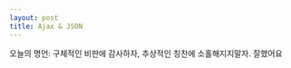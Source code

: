 ```yaml
---
layout: post
title: Ajax & JSON
---
```


<!-- [Jekyll](http://jekyllrb.com) is a static site generator, an open-source tool for creating simple yet powerful websites of all shapes and sizes. From [the project's readme](https://github.com/mojombo/jekyll/blob/master/README.markdown): -->

<!--   > Jekyll is a simple, blog aware, static site generator. It takes a template directory [...] and spits out a complete, static website suitable for serving with Apache or your favorite web server. This is also the engine behind GitHub Pages, which you can use to host your project’s page or blog right here from GitHub. -->

오늘의 명언: 구체적인 비판에 감사하자, 추상적인 칭찬에 소홀해지지말자.
잘했어요

<!-- Find out more by [visiting the project on GitHub](https://github.com/mojombo/jekyll). -->
